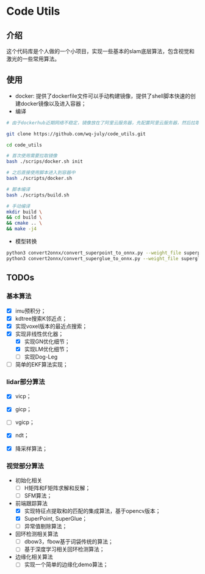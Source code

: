# Code Utils

## 介绍

这个代码库是个人做的一个小项目，实现一些基本的slam底层算法，包含视觉和激光的一些常用算法。

## 使用

- docker: 提供了dockerfile文件可以手动构建镜像，提供了shell脚本快速的创建docker镜像以及进入容器；
- 编译

``` bash
# 由于dockerhub近期网络不稳定，镜像放在了阿里云服务器，先配置阿里云服务器，然后拉取镜像；

git clone https://github.com/wq-july/code_utils.git

cd code_utils

# 首次使用需要拉取镜像
bash ./scrips/docker.sh init

# 之后直接使用脚本进入到容器中
bash ./scripts/docker.sh

# 脚本编译
bash ./scripts/build.sh

# 手动编译
mkdir build \ 
&& cd build \
&& cmake .. \
&& make -j4

```

- 模型转换

```bash
python3 convert2onnx/convert_superpoint_to_onnx.py --weight_file superpoint_pth_file_path --output_dir superpoint_onnx_file_dir
python3 convert2onnx/convert_superglue_to_onnx.py --weight_file superglue_pth_file_path --output_dir superglue_onnx_file_dir

```

## TODOs

### 基本算法

- [x] imu预积分；
- [x] kdtree搜索K邻近点；
- [x] 实现voxel版本的最近点搜索；
- [x] 实现非线性优化器；
  - [x] 实现GN优化细节；
  - [x] 实现LM优化细节；
  - [ ] 实现Dog-Leg
- [ ] 简单的EKF算法实现；

### lidar部分算法

  - [x] vicp；
  - [x] gicp；
  - [ ] vgicp；
  - [x] ndt；
  - [x] 降采样算法；


### 视觉部分算法

- 初始化相关
  - [ ] H矩阵和F矩阵求解和反解；
  - [ ] SFM算法；

- 前端跟踪算法
  - [x] 实现特征点提取和的匹配的集成算法，基于opencv版本；
  - [x] SuperPoint, SuperGlue；
  - [ ] 异常值剔除算法；
  
- 回环检测相关算法
  - [ ] dbow3，fbow基于词袋传统的算法；
  - [ ] 基于深度学习相关回环检测算法；
  
- 边缘化相关算法
  - [ ] 实现一个简单的边缘化demo算法；
